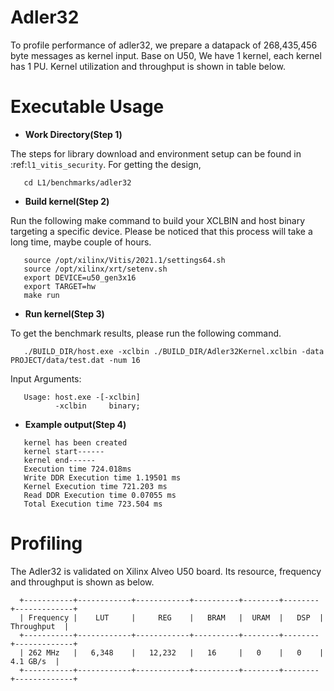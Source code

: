 Adler32
========

To profile performance of adler32, we prepare a datapack of 268,435,456 byte messages as kernel input.
Base on U50, We have 1 kernel, each kernel has 1 PU.
Kernel utilization and throughput is shown in table below.

Executable Usage
================

* **Work Directory(Step 1)**

The steps for library download and environment setup can be found in :ref:`l1_vitis_security`. For getting the design,

```
   cd L1/benchmarks/adler32
```

* **Build kernel(Step 2)**

Run the following make command to build your XCLBIN and host binary targeting a specific device. Please be noticed that this process will take a long time, maybe couple of hours.

```
   source /opt/xilinx/Vitis/2021.1/settings64.sh
   source /opt/xilinx/xrt/setenv.sh
   export DEVICE=u50_gen3x16
   export TARGET=hw
   make run 
```

* **Run kernel(Step 3)**

To get the benchmark results, please run the following command.

```
   ./BUILD_DIR/host.exe -xclbin ./BUILD_DIR/Adler32Kernel.xclbin -data PROJECT/data/test.dat -num 16
```

Input Arguments:

```
   Usage: host.exe -[-xclbin]
          -xclbin     binary;
```

* **Example output(Step 4)**

```
   kernel has been created
   kernel start------
   kernel end------
   Execution time 724.018ms
   Write DDR Execution time 1.19501 ms
   Kernel Execution time 721.203 ms
   Read DDR Execution time 0.07055 ms
   Total Execution time 723.504 ms
```

Profiling 
=========

The Adler32 is validated on Xilinx Alveo U50 board. 
Its resource, frequency and throughput is shown as below.

      +-----------+------------+------------+----------+--------+--------+-------------+
      | Frequency |    LUT     |     REG    |   BRAM   |  URAM  |   DSP  | Throughput  |
      +-----------+------------+------------+----------+--------+--------+-------------+
      | 262 MHz   |   6,348    |   12,232   |   16     |   0    |   0    |   4.1 GB/s  |
      +-----------+------------+------------+----------+--------+--------+-------------+


